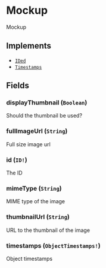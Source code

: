 # Mockup

Mockup

## Implements

- [`IDed`](../interface/ided.md)
- [`Timestamps`](../interface/timestamps.md)

## Fields

### displayThumbnail (`Boolean`)
Should the thumbnail be used?

### fullImageUrl (`String`)
Full size image url

### id (`ID!`)
The ID

### mimeType (`String`)
MIME type of the image

### thumbnailUrl (`String`)
URL to the thumbnail of the image

### timestamps (`ObjectTimestamps!`)
Object timestamps
